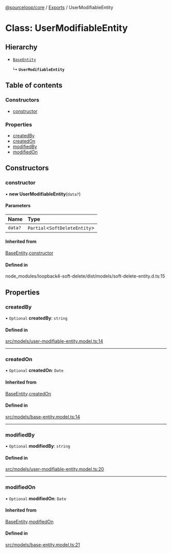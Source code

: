 [@sourceloop/core](../README.md) / [Exports](../modules.md) / UserModifiableEntity

# Class: UserModifiableEntity

## Hierarchy

- [`BaseEntity`](BaseEntity.md)

  ↳ **`UserModifiableEntity`**

## Table of contents

### Constructors

- [constructor](UserModifiableEntity.md#constructor)

### Properties

- [createdBy](UserModifiableEntity.md#createdby)
- [createdOn](UserModifiableEntity.md#createdon)
- [modifiedBy](UserModifiableEntity.md#modifiedby)
- [modifiedOn](UserModifiableEntity.md#modifiedon)

## Constructors

### constructor

• **new UserModifiableEntity**(`data?`)

#### Parameters

| Name | Type |
| :------ | :------ |
| `data?` | `Partial`<`SoftDeleteEntity`\> |

#### Inherited from

[BaseEntity](BaseEntity.md).[constructor](BaseEntity.md#constructor)

#### Defined in

node_modules/loopback4-soft-delete/dist/models/soft-delete-entity.d.ts:15

## Properties

### createdBy

• `Optional` **createdBy**: `string`

#### Defined in

[src/models/user-modifiable-entity.model.ts:14](https://github.com/sourcefuse/loopback4-microservice-catalog/blob/089fc2dc0/packages/core/src/models/user-modifiable-entity.model.ts#L14)

___

### createdOn

• `Optional` **createdOn**: `Date`

#### Inherited from

[BaseEntity](BaseEntity.md).[createdOn](BaseEntity.md#createdon)

#### Defined in

[src/models/base-entity.model.ts:14](https://github.com/sourcefuse/loopback4-microservice-catalog/blob/089fc2dc0/packages/core/src/models/base-entity.model.ts#L14)

___

### modifiedBy

• `Optional` **modifiedBy**: `string`

#### Defined in

[src/models/user-modifiable-entity.model.ts:20](https://github.com/sourcefuse/loopback4-microservice-catalog/blob/089fc2dc0/packages/core/src/models/user-modifiable-entity.model.ts#L20)

___

### modifiedOn

• `Optional` **modifiedOn**: `Date`

#### Inherited from

[BaseEntity](BaseEntity.md).[modifiedOn](BaseEntity.md#modifiedon)

#### Defined in

[src/models/base-entity.model.ts:21](https://github.com/sourcefuse/loopback4-microservice-catalog/blob/089fc2dc0/packages/core/src/models/base-entity.model.ts#L21)
